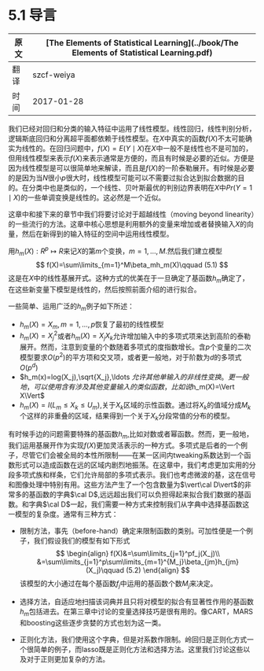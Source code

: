 # 5.1 导言

| 原文   | [The Elements of Statistical Learning](../book/The Elements of Statistical Learning.pdf) |
| ---- | ---------------------------------------- |
| 翻译   | szcf-weiya                               |
| 时间   | 2017-01-28                               |

我们已经对回归和分类的输入特征中运用了线性模型。线性回归，线性判别分析，逻辑斯底回归和分离超平面都依赖于线性模型。在$X$中真实的函数$f(X)$不太可能确实为线性的。在回归问题中，$f(X)=E(Y\mid X)$在$X$中一般不是线性也不是可加的，但用线性模型来表示$f(X)$来表示通常是方便的，而且有时候是必要的近似。方便是因为线性模型是可以很简单地来解读，而且是$f(X)$的一阶泰勒展开。有时候是必要的是因为当$N$很小$p$很大时，线性模型可能可以不需要过拟合达到拟合数据的目的。在分类中也是类似的，一个线性、贝叶斯最优的判别边界表明在$X$中$Pr(Y=1\mid X)$的一些单调变换是线性的。这必然是一个近似。

这章中和接下来的章节中我们将要讨论对于超越线性（moving beyond linearity）的一些流行的方法。这章中核心思想是利用额外的变量来增加或者替换输入$X$的向量，然后在新得到的输入特征的空间中运用线性模型。

用$h_m(X):R^p\longmapsto R$来记$X$的第$m$个变换，$m=1,\ldots, M.$然后我们建立模型
$$
f(X)=\sum\limits_{m=1}^M\beta_mh_m(X)\qquad (5.1)
$$
这是在$X$中的线性基展开式。这种方式的优美在于一旦确定了基函数$h_m$确定了，在这些新变量下模型是线性的，然后按照前面介绍的进行拟合。

一些简单、运用广泛的$h_m$例子如下所述：

- $h_m(X)=X_m,m=1,\ldots,p$恢复了最初的线性模型
- $h_m(X)=X_j^2$或者$h_m(X)=X_jX_k$允许增加输入中的多项式项来达到高阶的泰勒展开。然而，注意到变量的个数随着多项式的度指数增长。含$p$个变量的二次模型要求$O(p^2)$的平方项和交叉项，或者更一般地，对于阶数为$d$的多项式$O(p^d)$
- $h_m(x)=log(X_j),\sqrt{X_j},\ldots $允许其他单输入的非线性变换。更一般地，可以使用含有涉及其他变量输入的类似函数，比如说$h_m(X)=\Vert X\Vert$
- $h_m(X)=I(L_m\le X_k\le U_m)$,关于$X_k$区域的示性函数。通过将$X_k$的值域分成$M_k$个这样的非重叠的区域，结果得到一个关于$X_k$分段常值的分布的模型。

有时候手边的问题需要特殊的基函数$h_m$,比如对数或者幂函数。然而，更一般地，我们运用基展开作为实现$f(X)$更加灵活表示的一种方式。多项式是后者的一个例子，尽管它们会被全局的本性所限制——在某一区间内tweaking系数达到一个函数形式可以造成函数在远的区域内剧烈地振荡。在这章中，我们考虑更加实用的分段多项式族和样条，它们允许局部的多项式表示。我们也考虑微波的基，这在信号和图像处理中特别有用。这些方法产生了一个包含数量为$\vert\cal D\vert$的非常多的基函数的字典$\cal D$,远远超出我们可以负担得起来拟合我们数据的基函数。和字典$\cal D$一起，我们需要一种方式来控制我们从字典中选择基函数这一模型的复杂度。通常有三种方式：

- 限制方法，事先（before-hand）确定来限制函数的类别。可加性便是一个例子，我们假设我们的模型有如下形式
  $$
  \begin{align}
  f(X)&=\sum\limits_{j=1}^pf_j(X_j)\\
  &=\sum\limits_{j=1}^p\sum\limits_{m=1}^{M_j}\beta_{jm}h_{jm}(X_j)\qquad (5.2)
  \end{align}
  $$
  该模型的大小通过在每个基函数$f_j$中运用的基函数个数$M_j$来决定。

- 选择方法，自适应地扫描该词典并且只将对模型的拟合有显著性作用的基函数$h_m$包括进去。在第三章中讨论的变量选择技巧是很有用的。像CART，MARS和boosting这些逐步贪婪的方式也划为这一类。

- 正则化方法，我们使用这个字典，但是对系数作限制。岭回归是正则化方式一个很简单的例子，而lasso既是正则化方法和选择方法。这里我们讨论这些以及对于正则更加复杂的方法。
